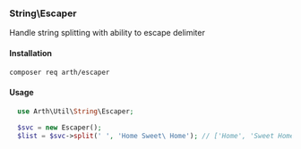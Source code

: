 ### String\Escaper

Handle string splitting with ability to escape delimiter

#### Installation

```sh
composer req arth/escaper
```

#### Usage
```php
  use Arth\Util\String\Escaper;
  
  $svc = new Escaper();
  $list = $svc->split(' ', 'Home Sweet\ Home'); // ['Home', 'Sweet Home']
```

